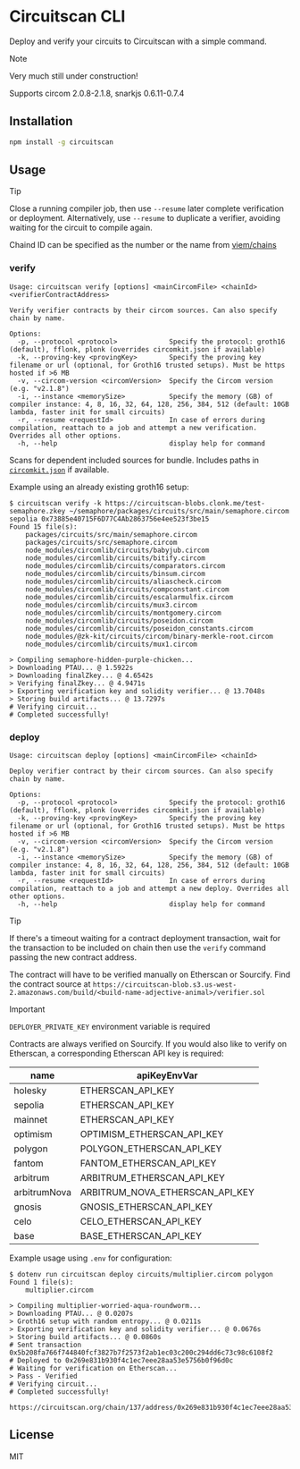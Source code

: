 # Circuitscan CLI

Deploy and verify your circuits to Circuitscan with a simple command.

> [!NOTE]
> Very much still under construction!
>
> Supports circom 2.0.8-2.1.8, snarkjs 0.6.11-0.7.4


## Installation

```sh
npm install -g circuitscan
```

## Usage

> [!TIP]
> Close a running compiler job, then use `--resume` later complete verification or deployment. Alternatively, use `--resume` to duplicate a verifier, avoiding waiting for the circuit to compile again.

Chaind ID can be specified as the number or the name from [viem/chains](https://github.com/wevm/viem/blob/main/src/chains/index.ts)

### verify

```
Usage: circuitscan verify [options] <mainCircomFile> <chainId> <verifierContractAddress>

Verify verifier contracts by their circom sources. Can also specify chain by name.

Options:
  -p, --protocol <protocol>             Specify the protocol: groth16 (default), fflonk, plonk (overrides circomkit.json if available)
  -k, --proving-key <provingKey>        Specify the proving key filename or url (optional, for Groth16 trusted setups). Must be https hosted if >6 MB
  -v, --circom-version <circomVersion>  Specify the Circom version (e.g. "v2.1.8")
  -i, --instance <memorySize>           Specify the memory (GB) of compiler instance: 4, 8, 16, 32, 64, 128, 256, 384, 512 (default: 10GB lambda, faster init for small circuits)
  -r, --resume <requestId>              In case of errors during compilation, reattach to a job and attempt a new verification. Overrides all other options.
  -h, --help                            display help for command

```

Scans for dependent included sources for bundle. Includes paths in [`circomkit.json`](https://github.com/erhant/circomkit) if available.

Example using an already existing groth16 setup:

```
$ circuitscan verify -k https://circuitscan-blobs.clonk.me/test-semaphore.zkey ~/semaphore/packages/circuits/src/main/semaphore.circom sepolia 0x73885e40715F6D77C4Ab2863756e4ee523f3be15
Found 15 file(s):
    packages/circuits/src/main/semaphore.circom
    packages/circuits/src/semaphore.circom
    node_modules/circomlib/circuits/babyjub.circom
    node_modules/circomlib/circuits/bitify.circom
    node_modules/circomlib/circuits/comparators.circom
    node_modules/circomlib/circuits/binsum.circom
    node_modules/circomlib/circuits/aliascheck.circom
    node_modules/circomlib/circuits/compconstant.circom
    node_modules/circomlib/circuits/escalarmulfix.circom
    node_modules/circomlib/circuits/mux3.circom
    node_modules/circomlib/circuits/montgomery.circom
    node_modules/circomlib/circuits/poseidon.circom
    node_modules/circomlib/circuits/poseidon_constants.circom
    node_modules/@zk-kit/circuits/circom/binary-merkle-root.circom
    node_modules/circomlib/circuits/mux1.circom

> Compiling semaphore-hidden-purple-chicken...
> Downloading PTAU... @ 1.5922s
> Downloading finalZkey... @ 4.6542s
> Verifying finalZkey... @ 4.9471s
> Exporting verification key and solidity verifier... @ 13.7048s
> Storing build artifacts... @ 13.7297s
# Verifying circuit...
# Completed successfully!
```

### deploy

```
Usage: circuitscan deploy [options] <mainCircomFile> <chainId>

Deploy verifier contract by their circom sources. Can also specify chain by name.

Options:
  -p, --protocol <protocol>             Specify the protocol: groth16 (default), fflonk, plonk (overrides circomkit.json if available)
  -k, --proving-key <provingKey>        Specify the proving key filename or url (optional, for Groth16 trusted setups). Must be https hosted if >6 MB
  -v, --circom-version <circomVersion>  Specify the Circom version (e.g. "v2.1.8")
  -i, --instance <memorySize>           Specify the memory (GB) of compiler instance: 4, 8, 16, 32, 64, 128, 256, 384, 512 (default: 10GB lambda, faster init for small circuits)
  -r, --resume <requestId>              In case of errors during compilation, reattach to a job and attempt a new deploy. Overrides all other options.
  -h, --help                            display help for command

```

> [!TIP]
> If there's a timeout waiting for a contract deployment transaction, wait for the transaction to be included on chain then use the `verify` command passing the new contract address.
>
> The contract will have to be verified manually on Etherscan or Sourcify. Find the contract source at `https://circuitscan-blob.s3.us-west-2.amazonaws.com/build/<build-name-adjective-animal>/verifier.sol`

> [!IMPORTANT]
> `DEPLOYER_PRIVATE_KEY` environment variable is required

Contracts are always verified on Sourcify. If you would also like to verify on Etherscan, a corresponding Etherscan API key is required:

| name         | apiKeyEnvVar              |
|--------------|---------------------------|
| holesky      | ETHERSCAN_API_KEY         |
| sepolia      | ETHERSCAN_API_KEY         |
| mainnet      | ETHERSCAN_API_KEY         |
| optimism     | OPTIMISM_ETHERSCAN_API_KEY|
| polygon      | POLYGON_ETHERSCAN_API_KEY |
| fantom       | FANTOM_ETHERSCAN_API_KEY  |
| arbitrum     | ARBITRUM_ETHERSCAN_API_KEY|
| arbitrumNova | ARBITRUM_NOVA_ETHERSCAN_API_KEY|
| gnosis       | GNOSIS_ETHERSCAN_API_KEY  |
| celo         | CELO_ETHERSCAN_API_KEY    |
| base         | BASE_ETHERSCAN_API_KEY    |

Example usage using `.env` for configuration:

```
$ dotenv run circuitscan deploy circuits/multiplier.circom polygon
Found 1 file(s):
    multiplier.circom

> Compiling multiplier-worried-aqua-roundworm...
> Downloading PTAU... @ 0.0207s
> Groth16 setup with random entropy... @ 0.0211s
> Exporting verification key and solidity verifier... @ 0.0676s
> Storing build artifacts... @ 0.0860s
# Sent transaction 0x5b208fa766f744840fcf3827b7f2573f2ab1ec03c200c294dd6c73c98c6108f2
# Deployed to 0x269e831b930f4c1ec7eee28aa53e5756b0f96d0c
# Waiting for verification on Etherscan...
> Pass - Verified
# Verifying circuit...
# Completed successfully!

https://circuitscan.org/chain/137/address/0x269e831b930f4c1ec7eee28aa53e5756b0f96d0c
```

## License

MIT
